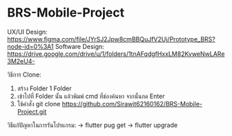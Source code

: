 # BRS-Mobile-Project

UX/UI Design: https://www.figma.com/file/JYrSJ2Jpw8cmBBQuJfV2Uj/Prototype_BRS?node-id=0%3A1
Software Design: https://drive.google.com/drive/u/1/folders/1tnAFqdgfHxxLM82KvweNwLARe3M2eU4-

วิธีการ Clone:
1. สร้าง Folder 1 Folder
2. เข้าไปที่ Folder นั้น แล้วพิมพ์ cmd ที่ช่องค้นหา จากนั้นกด Enter
3. ใช้คําสั่ง git clone https://github.com/Sirawit62160162/BRS-Mobile-Project.git

วิธีแก้ปัญหาในการรันโปรแกรม:
  -> flutter pug get
  -> flutter upgrade
